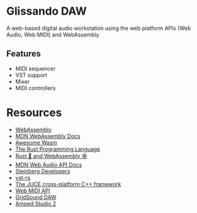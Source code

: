 # Glissando DAW

A web-based digital audio workstation using the web platform APIs (Web Audio,
Web MIDI) and WebAssembly.

## Features

- MIDI sequencer
- VST support
- Mixer
- MIDI controllers

# Resources

- [WebAssembly][web-assembly]
- [MDN WebAssembly Docs][mdn-webassembly-docs]
- [Awesome Wasm][awesome-wasm]
- [The Rust Programming Language][the-rust-programming-language]
- [Rust 🦀 and WebAssembly 🕸][rust-and-webassembly]
- [MDN Web Audio API Docs][mdn-web-audio-api-docs]
- [Steinberg Developers][steinberg-developers]
- [vst-rs][vst-rs]
- [The JUCE cross-platform C++ framework][juce]
- [Web MIDI API][web-midi-api]
- [GridSound DAW][gridsound]
- [Amped Studio 2][amped-studio-2]

<!-- References -->
[web-assembly]: https://webassembly.org/
[mdn-webassembly-docs]: https://developer.mozilla.org/en-US/docs/WebAssembly
[awesome-wasm]: https://github.com/mbasso/awesome-wasm
[the-rust-programming-language]: https://doc.rust-lang.org/book/
[rust-and-webassembly]: https://rustwasm.github.io/book/
[mdn-web-audio-api-docs]: https://developer.mozilla.org/en-US/docs/Web/API/Web_Audio_API
[steinberg-developers]: https://www.steinberg.net/en/company/developers.html
[vst-rs]: https://github.com/RustAudio/vst-rs
[juce]: https://github.com/WeAreROLI/JUCE
[web-midi-api]: https://www.w3.org/TR/webmidi/
[gridsound]: https://github.com/gridsound/daw
[amped-studio-2]: https://ampedstudio.com/
